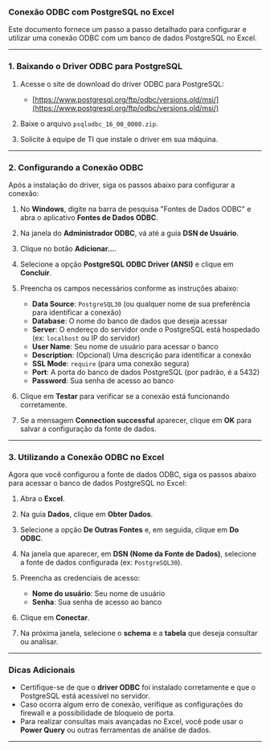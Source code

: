 ### **Conexão ODBC com PostgreSQL no Excel**

Este documento fornece um passo a passo detalhado para configurar e utilizar uma conexão ODBC com um banco de dados PostgreSQL no Excel.

---

### **1. Baixando o Driver ODBC para PostgreSQL**

1. Acesse o site de download do driver ODBC para PostgreSQL:
   - [https://www.postgresql.org/ftp/odbc/versions.old/msi/](https://www.postgresql.org/ftp/odbc/versions.old/msi/)
   
2. Baixe o arquivo `psqlodbc_16_00_0000.zip`.

3. Solicite à equipe de TI que instale o driver em sua máquina.

---

### **2. Configurando a Conexão ODBC**

Após a instalação do driver, siga os passos abaixo para configurar a conexão:

1. No **Windows**, digite na barra de pesquisa "Fontes de Dados ODBC" e abra o aplicativo **Fontes de Dados ODBC**.

2. Na janela do **Administrador ODBC**, vá até a guia **DSN de Usuário**.

3. Clique no botão **Adicionar...**.

4. Selecione a opção **PostgreSQL ODBC Driver (ANSI)** e clique em **Concluir**.

5. Preencha os campos necessários conforme as instruções abaixo:

   - **Data Source**: `PostgreSQL30` (ou qualquer nome de sua preferência para identificar a conexão)
   - **Database**: O nome do banco de dados que deseja acessar
   - **Server**: O endereço do servidor onde o PostgreSQL está hospedado (ex: `localhost` ou IP do servidor)
   - **User Name**: Seu nome de usuário para acessar o banco
   - **Description**: (Opcional) Uma descrição para identificar a conexão
   - **SSL Mode**: `require` (para uma conexão segura)
   - **Port**: A porta do banco de dados PostgreSQL (por padrão, é a 5432)
   - **Password**: Sua senha de acesso ao banco

6. Clique em **Testar** para verificar se a conexão está funcionando corretamente.

7. Se a mensagem **Connection successful** aparecer, clique em **OK** para salvar a configuração da fonte de dados.

---

### **3. Utilizando a Conexão ODBC no Excel**

Agora que você configurou a fonte de dados ODBC, siga os passos abaixo para acessar o banco de dados PostgreSQL no Excel:

1. Abra o **Excel**.

2. Na guia **Dados**, clique em **Obter Dados**.

3. Selecione a opção **De Outras Fontes** e, em seguida, clique em **Do ODBC**.

4. Na janela que aparecer, em **DSN (Nome da Fonte de Dados)**, selecione a fonte de dados configurada (ex: `PostgreSQL30`).

5. Preencha as credenciais de acesso:
   - **Nome do usuário**: Seu nome de usuário
   - **Senha**: Sua senha de acesso ao banco

6. Clique em **Conectar**.

7. Na próxima janela, selecione o **schema** e a **tabela** que deseja consultar ou analisar.

---

### **Dicas Adicionais**

- Certifique-se de que o **driver ODBC** foi instalado corretamente e que o PostgreSQL está acessível no servidor.
- Caso ocorra algum erro de conexão, verifique as configurações do firewall e a possibilidade de bloqueio de porta.
- Para realizar consultas mais avançadas no Excel, você pode usar o **Power Query** ou outras ferramentas de análise de dados.

---
